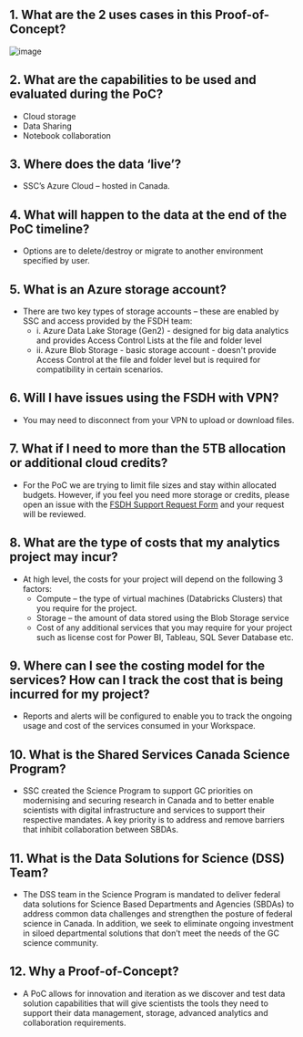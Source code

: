 ## 1.	What are the 2 uses cases in this Proof-of-Concept?
 ![image](https://user-images.githubusercontent.com/99416857/219882481-a871d9aa-d8ba-49e4-bf52-dbb9414b0005.png)

## 2.	What are the capabilities to be used and evaluated during the PoC? 
-	Cloud storage 
-	Data Sharing 
-	Notebook collaboration 
 
## 3.	Where does the data ‘live’? 
- SSC’s Azure Cloud – hosted in Canada. 
 
## 4.	What will happen to the data at the end of the PoC timeline? 
- Options are to delete/destroy or migrate to another environment specified by user. 
 
## 5.	What is an Azure storage account? 
- There are two key types of storage accounts – these are enabled by SSC and access provided by the FSDH team: 
  - i.	 Azure Data Lake Storage (Gen2) - designed for big data analytics and provides Access Control Lists at the file and folder level 
  - ii.	 Azure Blob Storage - basic storage account - doesn't provide Access Control at the file and folder level but is required for compatibility in certain scenarios. 
 
## 6.	Will I have issues using the FSDH with VPN? 
- You may need to disconnect from your VPN to upload or download files. 

## 7.	What if I need to more than the 5TB allocation or additional cloud credits? 
- For the PoC we are trying to limit file sizes and stay within allocated budgets. However, if you feel you need more storage or credits, please open an issue with the [FSDH Support Request Form](https://forms.office.com/r/zk82ehvUtv) and your request will be reviewed.  

## 8.	What are the type of costs that my analytics project may incur? 
- At high level, the costs for your project will depend on the following 3 factors:
  -	Compute – the type of virtual machines (Databricks Clusters) that you require for the project.
  -	Storage – the amount of data stored using the Blob Storage service
  -	Cost of any additional services that you may require for your project such as license cost for Power BI, Tableau, SQL Sever Database etc.

## 9.	Where can I see the costing model for the services? How can I track the cost that is being incurred for my project? 
- Reports and alerts will be configured to enable you to track the ongoing usage and cost of the services consumed in your Workspace.

## 10.	What is the Shared Services Canada Science Program?
- SSC created the Science Program to support GC priorities on modernising and securing research in Canada and to better enable scientists with digital infrastructure and services to support their respective mandates. A key priority is to address and remove barriers that inhibit collaboration between SBDAs. 

## 11.	What is the Data Solutions for Science (DSS) Team?
- The DSS team in the Science Program is mandated to deliver federal data solutions for Science Based Departments and Agencies (SBDAs) to address common data challenges and strengthen the posture of federal science in Canada. In addition, we seek to eliminate ongoing investment in siloed departmental solutions that don’t meet the needs of the GC science community.  

## 12.	Why a Proof-of-Concept? 
- A PoC allows for innovation and iteration as we discover and test data solution capabilities that will give scientists the tools they need to support their data management, storage, advanced analytics and collaboration requirements.
